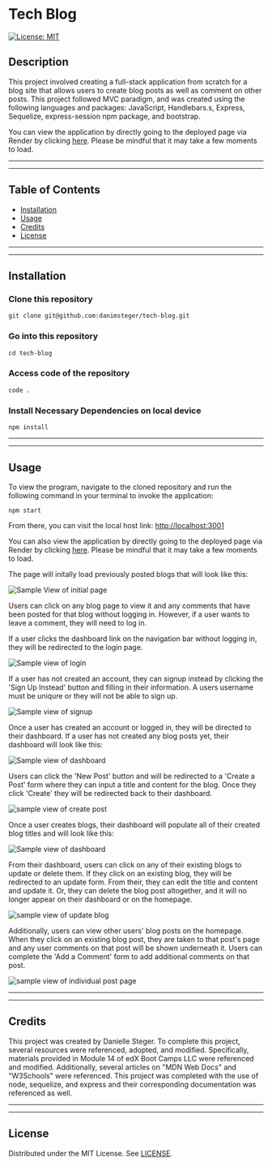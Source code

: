 # Tech Blog

[![License: MIT](https://img.shields.io/badge/License-MIT-yellow.svg)](https://opensource.org/licenses/MIT)

## Description

This project involved creating a full-stack application from scratch for a blog site that allows users to create blog posts as well as comment on other posts. This project followed MVC paradigm, and was created using the following languages and packages: JavaScript, Handlebars.s, Express, Sequelize, express-session npm package, and bootstrap.

You can  view the application by directly going to the deployed page via Render by clicking [here](https://tech-blog-4o3v.onrender.com). Please be mindful that it may take a few moments to load.  

---

---

## Table of Contents

- [Installation](#installation)
- [Usage](#usage)
- [Credits](#credits)
- [License](#license)

---

---

## Installation

### Clone this repository

```
git clone git@github.com:danimsteger/tech-blog.git
```

### Go into this repository

```
cd tech-blog
```

### Access code of the repository

```
code .
```

### Install Necessary Dependencies on local device

```
npm install
```

---

---

## Usage

To view the program, navigate to the cloned repository and run the following command in your terminal to invoke the application:

```
npm start
```

From there, you can visit the local host link: [http://localhost:3001](http://localhost:3001)

You can also view the application by directly going to the deployed page via Render by clicking [here](https://tech-blog-4o3v.onrender.com). Please be mindful that it may take a few moments to load.  

The page will initally load previously posted blogs that will look like this:

![Sample View of initial page](/assets/images/home.png)

Users can click on any blog page to view it and any comments that have been posted for that blog without logging in. However, if a user wants to leave a comment, they will need to log in.

If a user clicks the dashboard link on the navigation bar without logging in, they will be redirected to the login page.

![Sample view of login](/assets/images/login.png)

If a user has not created an account, they can signup instead by clicking the 'Sign Up Instead' button and filling in their information. A users username must be uniqure or they will not be able to sign up.

![Sample view of signup](/assets/images/signup.png)

Once a user has created an account or logged in, they will be directed to their dashboard. If a user has not created any blog posts yet, their dashboard will look like this:

![Sample view of dashboard](/assets/images/dashboard-new.png)

Users can click the 'New Post' button and will be redirected to a 'Create a Post' form where they can input a title and content for the blog. Once they click 'Create' they will be redirected back to their dashboard.

![sample view of create post](/assets/images/create.png)

Once a user creates blogs, their dashboard will populate all of their created blog titles and will look like this:

![Sample view of dashboard](/assets/images/dashboard.png)

From their dashboard, users can click on any of their existing blogs to update or delete them. If they click on an existing blog, they will be redirected to an update form. From their, they can edit the title and content and update it. Or, they can delete the blog post altogether, and it will no longer appear on their dashboard or on the homepage.

![sample view of update blog](/assets/images/update.png)

Additionally, users can view other users' blog posts on the homepage. When they click on an existing blog post, they are taken to that post's page and any user comments on that post will be shown underneath it. Users can complete the 'Add a Comment' form to add additional comments on that post.

![sample view of individual post page](/assets/images/individual-blog.png)

---

---

## Credits

This project was created by Danielle Steger. To complete this project, several resources were referenced, adopted, and modified. Specifically, materials provided in Module 14 of edX Boot Camps LLC were referenced and modified. Additionally, several articles on "MDN Web Docs" and "W3Schools" were referenced. This project was completed with the use of node, sequelize, and express and their corresponding documentation was referenced as well.

---

---

## License

Distributed under the MIT License. See [LICENSE](LICENSE).
